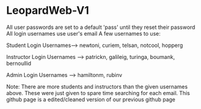 # LeopardWeb-V1
All user passwords are set to a default 'pass' until they reset their password
All login usernames use user's email
A few usernames to use:


Student Login Usernames--> newtoni, curiem, telsan, notcool, hopperg


Instructor Login Usernames --> patrickn, galileig, turinga, boumank, bernoullid


Admin Login Usernames --> hamiltonm, rubinv


Note: There are more students and instructors than the given usernames above. These were just given to spare time searching for each email.
This github page is a edited/cleaned version of our previous github page
